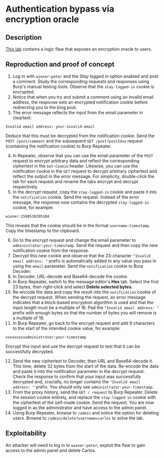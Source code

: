 # Authentication bypass via encryption oracle

## Description

[This lab](https://portswigger.net/web-security/logic-flaws/examples/lab-logic-flaws-authentication-bypass-via-encryption-oracle) contains a logic flaw that exposes an encryption oracle to users.

## Reproduction and proof of concept

1. Log in with `wiener:peter` and the *Stay logged in* option enabled and post a comment. Study the corresponding requests and responses using Burp's manual testing tools. Observe that the `stay-logged-in` cookie is encrypted.
2. Notice that when you try and submit a comment using an invalid email address, the response sets an encrypted notification cookie before redirecting you to the blog post.
3. The error message reflects the input from the email parameter in cleartext:

```text
Invalid email address: your-invalid-email
```

Deduce that this must be decrypted from the notification cookie. Send the `POST /post/comment` and the subsequent `GET /post?postId=x` request (containing the notification cookie) to Burp Repeater.

4. In Repeater, observe that you can use the email parameter of the `POST` request to encrypt arbitrary data and reflect the corresponding ciphertext in the `Set-Cookie` header. Likewise, you can use the notification cookie in the `GET` request to decrypt arbitrary ciphertext and reflect the output in the error message. For simplicity, double-click the tab for each request and rename the tabs encrypt and decrypt respectively.
5. In the decrypt request, copy the `stay-logged-in` cookie and paste it into the `notification` cookie. Send the request. Instead of the error message, the response now contains the decrypted `stay-logged-in` cookie, for example:

```text
wiener:1598530205184
```

This reveals that the cookie should be in the format `username:timestamp`. Copy the timestamp to the clipboard.

6. Go to the encrypt request and change the email parameter to `administrator:your-timestamp`. Send the request and then copy the new notification cookie from the response.
7. Decrypt this new cookie and observe that the 23-character `"Invalid email address: "` prefix is automatically added to any value you pass in using the `email` parameter. Send the `notification` cookie to Burp Decoder.
8. In Decoder, URL-decode and Base64-decode the cookie.
9. In Burp Repeater, switch to the message editor's **Hex** tab. Select the first 23 bytes, then right-click and select **Delete selected bytes**.
10. Re-encode the data and copy the result into the `notification` cookie of the decrypt request. When sending the request, an error message indicates that a block-based encryption algorithm is used and that the input length must be a multiple of 16. Pad the `"Invalid email address: "` prefix with enough bytes so that the number of bytes you will remove is a multiple of 16.
11. In Burp Repeater, go back to the encrypt request and add 9 characters to the start of the intended cookie value, for example:

```text
xxxxxxxxxadministrator:your-timestamp
```

Encrypt this input and use the decrypt request to test that it can be successfully decrypted.

12. Send the new ciphertext to Decoder, then URL and Base64-decode it. This time, delete 32 bytes from the start of the data. Re-encode the data and paste it into the notification parameter in the decrypt request. Check the response to confirm that your input was successfully decrypted and, crucially, no longer contains the `"Invalid email address: "` prefix. You should only see `administrator:your-timestamp`.
13. From the proxy history, send the `GET / request` to Burp Repeater. Delete the session cookie entirely, and replace the `stay-logged-in` cookie with the ciphertext of the self-made cookie. Send the request. You are now logged in as the administrator and have access to the admin panel.
14. Using Burp Repeater, browse to `/admin` and notice the option for deleting users. Browse to `/admin/delete?username=carlos` to solve the lab.

## Exploitability

An attacker will need to log in to `wiener:peter`; exploit the flaw to gain access to the admin panel and delete Carlos. 
